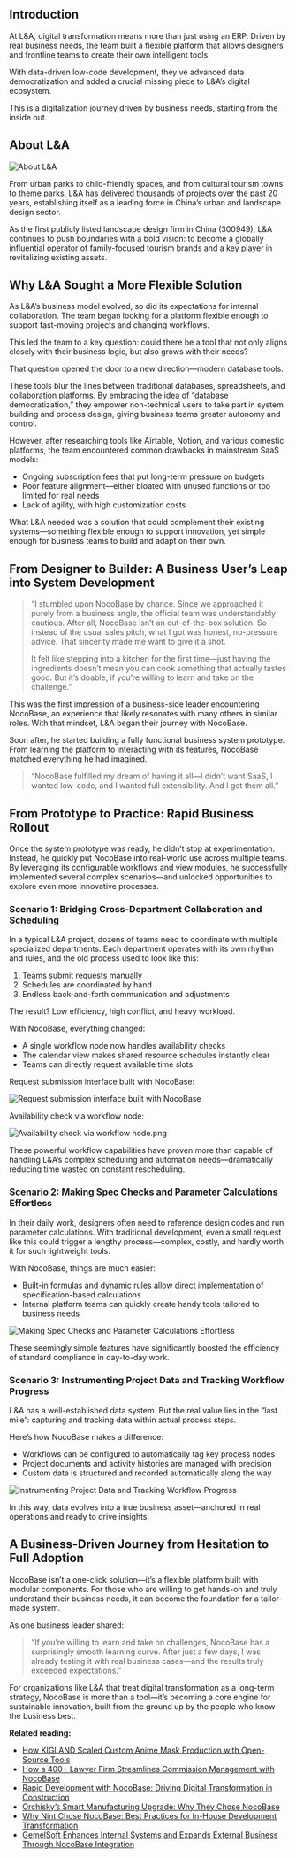 ## Introduction

At L&A, digital transformation means more than just using an ERP. Driven by real business needs, the team built a flexible platform that allows designers and frontline teams to create their own intelligent tools.

With data-driven low-code development, they’ve advanced data democratization and added a crucial missing piece to L&A’s digital ecosystem.

This is a digitalization journey driven by business needs, starting from the inside out.

## About L&A

![About L&A](https://static-docs.nocobase.com/2413a60f62292fbaa52ab04ff1c504bb.JPEG)

From urban parks to child-friendly spaces, and from cultural tourism towns to theme parks, L&A has delivered thousands of projects over the past 20 years, establishing itself as a leading force in China’s urban and landscape design sector.

As the first publicly listed landscape design firm in China (300949), L&A continues to push boundaries with a bold vision: to become a globally influential operator of family-focused tourism brands and a key player in revitalizing existing assets.

## **Why L&A Sought a More Flexible Solution**

As L&A’s business model evolved, so did its expectations for internal collaboration. The team began looking for a platform flexible enough to support fast-moving projects and changing workflows.

This led the team to a key question: could there be a tool that not only aligns closely with their business logic, but also grows with their needs?

That question opened the door to a new direction—modern database tools.

These tools blur the lines between traditional databases, spreadsheets, and collaboration platforms. By embracing the idea of “database democratization,” they empower non-technical users to take part in system building and process design, giving business teams greater autonomy and control.

However, after researching tools like Airtable, Notion, and various domestic platforms, the team encountered common drawbacks in mainstream SaaS models:

* Ongoing subscription fees that put long-term pressure on budgets
* Poor feature alignment—either bloated with unused functions or too limited for real needs
* Lack of agility, with high customization costs

What L&A needed was a solution that could complement their existing systems—something flexible enough to support innovation, yet simple enough for business teams to build and adapt on their own.

## **From Designer to Builder: A Business User’s Leap into System Development**

> “I stumbled upon NocoBase by chance. Since we approached it purely from a business angle, the official team was understandably cautious. After all, NocoBase isn’t an out-of-the-box solution. So instead of the usual sales pitch, what I got was honest, no-pressure advice. That sincerity made me want to give it a shot.
>
> It felt like stepping into a kitchen for the first time—just having the ingredients doesn’t mean you can cook something that actually tastes good. But it’s doable, if you’re willing to learn and take on the challenge.”

This was the first impression of a business-side leader encountering NocoBase, an experience that likely resonates with many others in similar roles. With that mindset, L&A began their journey with NocoBase.

Soon after, he started building a fully functional business system prototype. From learning the platform to interacting with its features, NocoBase matched everything he had imagined.

> “NocoBase fulfilled my dream of having it all—I didn’t want SaaS, I wanted low-code, and I wanted full extensibility. And I got them all.”

## **From Prototype to Practice: Rapid Business Rollout**

Once the system prototype was ready, he didn’t stop at experimentation. Instead, he quickly put NocoBase into real-world use across multiple teams. By leveraging its configurable workflows and view modules, he successfully implemented several complex scenarios—and unlocked opportunities to explore even more innovative processes.

### **Scenario 1: Bridging Cross-Department Collaboration and Scheduling**

In a typical L&A project, dozens of teams need to coordinate with multiple specialized departments. Each department operates with its own rhythm and rules, and the old process used to look like this:

1. Teams submit requests manually
2. Schedules are coordinated by hand
3. Endless back-and-forth communication and adjustments

The result? Low efficiency, high conflict, and heavy workload.

With NocoBase, everything changed:

* A single workflow node now handles availability checks
* The calendar view makes shared resource schedules instantly clear
* Teams can directly request available time slots

Request submission interface built with NocoBase:

![Request submission interface built with NocoBase](https://static-docs.nocobase.com/d4db8e384ad31529f8c73acafc5b1b15.PNG)

Availability check via workflow node:

![Availability check via workflow node.png](https://static-docs.nocobase.com/78409c6a8e11e55f4e294b2b01c758b7.png)

These powerful workflow capabilities have proven more than capable of handling L&A’s complex scheduling and automation needs—dramatically reducing time wasted on constant rescheduling.

### **Scenario 2: Making Spec Checks and Parameter Calculations Effortless**

In their daily work, designers often need to reference design codes and run parameter calculations. With traditional development, even a small request like this could trigger a lengthy process—complex, costly, and hardly worth it for such lightweight tools.

With NocoBase, things are much easier:

* Built-in formulas and dynamic rules allow direct implementation of specification-based calculations
* Internal platform teams can quickly create handy tools tailored to business needs

![Making Spec Checks and Parameter Calculations Effortless](https://static-docs.nocobase.com/51286b97b32bfa64877a9a76cc00d2ac.png)

These seemingly simple features have significantly boosted the efficiency of standard compliance in day-to-day work.

### **Scenario 3: Instrumenting Project Data and Tracking Workflow Progress**

L&A has a well-established data system. But the real value lies in the “last mile”: capturing and tracking data within actual process steps.

Here’s how NocoBase makes a difference:

* Workflows can be configured to automatically tag key process nodes
* Project documents and activity histories are managed with precision
* Custom data is structured and recorded automatically along the way

![Instrumenting Project Data and Tracking Workflow Progress](https://static-docs.nocobase.com/ed101b201f2f9d03f12f3b38deea48cf.png)

In this way, data evolves into a true business asset—anchored in real operations and ready to drive insights.

## **A Business-Driven Journey from Hesitation to Full Adoption**

NocoBase isn’t a one-click solution—it’s a flexible platform built with modular components. For those who are willing to get hands-on and truly understand their business needs, it can become the foundation for a tailor-made system.

As one business leader shared:

> “If you’re willing to learn and take on challenges, NocoBase has a surprisingly smooth learning curve. After just a few days, I was already testing it with real business cases—and the results truly exceeded expectations.”

For organizations like L&A that treat digital transformation as a long-term strategy, NocoBase is more than a tool—it’s becoming a core engine for sustainable innovation, built from the ground up by the people who know the business best.

**Related reading:**

* [How KIGLAND Scaled Custom Anime Mask Production with Open-Source Tools](https://www.nocobase.com/en/blog/kigland)
* [How a 400+ Lawyer Firm Streamlines Commission Management with NocoBase](https://www.nocobase.com/en/blog/how-400-lawyer-firm-streamlines-commission-management-with-nocobase)
* [Rapid Development with NocoBase: Driving Digital Transformation in Construction](https://www.nocobase.com/en/blog/rapid-development-with-nocobase)
* [Orchisky’s Smart Manufacturing Upgrade: Why They Chose NocoBase](https://www.nocobase.com/en/blog/Orchisky)
* [Why Nint Chose NocoBase: Best Practices for In-House Development Transformation](https://www.nocobase.com/en/blog/nint)
* [GemelSoft Enhances Internal Systems and Expands External Business Through NocoBase Integration](https://www.nocobase.com/en/blog/GemelSoft)
